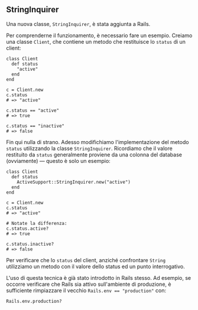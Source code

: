 ## StringInquirer

Una nuova classe, `StringInquirer`, è stata aggiunta a Rails.

Per comprenderne il funzionamento, è necessario fare un esempio. Creiamo una classe `Client`, che contiene un metodo che restituisce lo `status` di un client:

	class Client
	  def status
	    "active"
	  end
	end

	c = Client.new
	c.status
	# => "active"

	c.status == "active"
	# => true

	c.status == "inactive"
	# => false

Fin qui nulla di strano. Adesso modifichiamo l'implementazione del metodo `status` utilizzando la classe  `StringInquirer`. Ricordiamo che il valore restituito da `status` generalmente proviene da una colonna del database (ovviamente) &mdash; questo è solo un esempio:

	class Client
	  def status
	    ActiveSupport::StringInquirer.new("active")
	  end
	end

	c = Client.new
	c.status
	# => "active"

	# Notate la differenza:
	c.status.active?
	# => true

	c.status.inactive?
	# => false

Per verificare che lo `status` del client, anziché confrontare `String` utilizziamo un metodo con il valore dello status ed un punto interrogativo.

L'uso di questa tecnica è già stato introdotto in Rails stesso. Ad esempio, se occorre verificare che Rails sia attivo sull'ambiente di produzione, è sufficiente rimpiazzare il vecchio `Rails.env == "production"` con:

	Rails.env.production?
